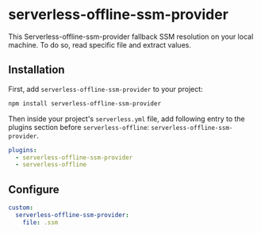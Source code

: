 # serverless-offline-ssm-provider

This Serverless-offline-ssm-provider fallback SSM resolution on your local machine. To do so, read specific file and extract values.

## Installation

First, add `serverless-offline-ssm-provider` to your project:

```sh
npm install serverless-offline-ssm-provider
```

Then inside your project's `serverless.yml` file, add following entry to the plugins section before `serverless-offline`: `serverless-offline-ssm-provider`.

```yml
plugins:
  - serverless-offline-ssm-provider
  - serverless-offline
```

## Configure

```yml
custom:
  serverless-offline-ssm-provider:
    file: .ssm
```
